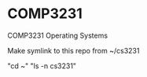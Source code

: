 # COMP3231
COMP3231 Operating Systems

Make symlink to this repo from ~/cs3231 

"cd ~"
"ls -n <path to this repo> cs3231"
